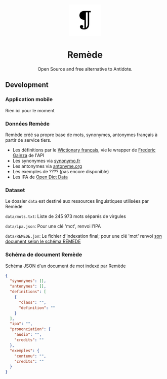 <div align="center">
<br>
<br>
<img alt="Remede icon" src=".github/icon.png" height="100" width="100">

# Remède
Open Source and free alternative to Antidote.

</div>


## Development

### Application mobile

[//]: # (TODO)

Rien ici pour le moment

### Données Remède
Remède créé sa propre base de mots, synonymes, antonymes français à partir de service tiers.

- Les définitions par le [Wictionary français](), vie le wrapper de [Frederic Gainza]() de l'API
- Les synonymes via [synonymo.fr](https://www.synonymo.fr)
- Les antonymes via [antonyme.org](https://www.antonyme.org)
- Les exemples de ???? (pas encore disponible)
- Les IPA de [Open Dict Data](https://github.com/open-dict-data/ipa-dict)

### Dataset

Le dossier `data` est destiné aux ressources linguistiques utilisées par Remède

`data/mots.txt`: Liste de 245 973 mots séparés de virgules

`data/ipa.json`: Pour une clé 'mot', renvoi l'IPA

`data/REMEDE.jon`: Le fichier d'indexation final; pour une clé 'mot' renvoi [son document selon le schéma REMEDE](#schéma-de-document-remède)

### Schéma de document Remède
Schéma JSON d'un document de mot indexé par Remède

```json
{
  "synonymes": [],
  "antonymes": [],
  "definitions": [
    {
      "class": "",
      "definition": ""
    }
  ],
  "ipa": "",
  "prononciation": {
    "audio": "",
    "credits": ""
  },
  "exemples": {
    "contenu": "",
    "credits": ""
  }
}
```